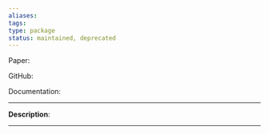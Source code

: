 ```yaml
---
aliases: 
tags: 
type: package
status: maintained, deprecated
---
```


Paper: []()

GitHub: []()

Documentation: []()

---

**Description**: 

---